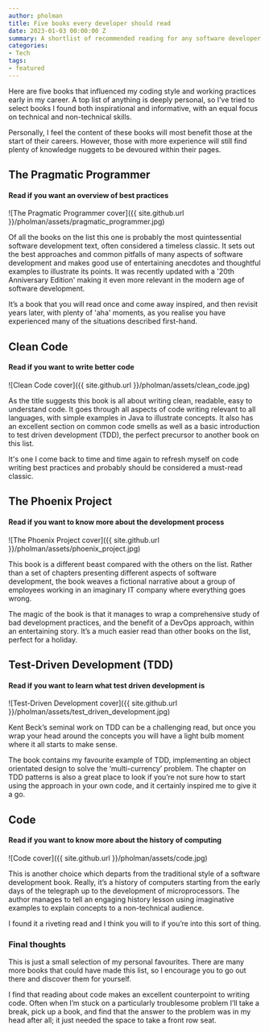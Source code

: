 ```yaml
---
author: pholman
title: Five books every developer should read
date: 2023-01-03 00:00:00 Z
summary: A shortlist of recommended reading for any software developer.
categories:
- Tech
tags:
- featured
---
```


Here are five books that influenced my coding style and working practices early in my career. A top list of anything is deeply personal, so I’ve tried to select books I found both inspirational and informative, with an equal focus on technical and non-technical skills.

Personally, I feel the content of these books will most benefit those at the start of their careers. However, those with more experience will still find plenty of knowledge nuggets to be devoured within their pages.



## The Pragmatic Programmer

#### Read if you want an overview of best practices

![The Pragmatic Programmer cover]({{ site.github.url }}/pholman/assets/pragmatic_programmer.jpg)

Of all the books on the list this one is probably the most quintessential software development text, often considered a timeless classic. It sets out the best approaches and common pitfalls of many aspects of software development and makes good use of entertaining anecdotes and thoughtful examples to illustrate its points. It was recently updated with a '20th Anniversary Edition' making it even more relevant in the modern age of software development. 

It’s a book that you will read once and come away inspired, and then revisit years later, with plenty of 'aha' moments, as you realise you have experienced many of the situations described first-hand. 



## Clean Code

#### Read if you want to write better code

![Clean Code cover]({{ site.github.url }}/pholman/assets/clean_code.jpg)

As the title suggests this book is all about writing clean, readable, easy to understand code. It goes through all aspects of code writing relevant to all languages, with simple examples in Java to illustrate concepts. It also has an excellent section on common code smells as well as a basic introduction to test driven development (TDD), the perfect precursor to another book on this list.

It's one I come back to time and time again to refresh myself on code writing best practices and probably should be considered a must-read classic.



## The Phoenix Project

#### Read if you want to know more about the development process

![The Phoenix Project cover]({{ site.github.url }}/pholman/assets/phoenix_project.jpg)

This book is a different beast compared with the others on the list. Rather than a set of chapters presenting different aspects of software development, the book weaves a fictional narrative about a group of employees working in an imaginary IT company where everything goes wrong. 

The magic of the book is that it manages to wrap a comprehensive study of bad development practices, and the benefit of a DevOps approach, within an entertaining story. It’s a much easier read than other books on the list, perfect for a holiday.



## Test-Driven Development (TDD)

#### Read if you want to learn what test driven development is

![Test-Driven Development cover]({{ site.github.url }}/pholman/assets/test_driven_development.jpg)

Kent Beck’s seminal work on TDD can be a challenging read, but once you wrap your head around the concepts you will have a light bulb moment where it all starts to make sense. 

The book contains my favourite example of TDD, implementing an object orientated design to solve the ‘multi-currency’ problem. The chapter on TDD patterns is also a great place to look if you’re not sure how to start using the approach in your own code, and it certainly inspired me to give it a go.



## Code

#### Read if you want to know more about the history of computing

![Code cover]({{ site.github.url }}/pholman/assets/code.jpg)

This is another choice which departs from the traditional style of a software development book. Really, it’s a history of computers starting from the early days of the telegraph up to the development of microprocessors. The author manages to tell an engaging history lesson using imaginative examples to explain concepts to a non-technical audience. 

I found it a riveting read and I think you will to if you’re into this sort of thing.



### Final thoughts

This is just a small selection of my personal favourites. There are many more books that could have made this list, so I encourage you to go out there and discover them for yourself.

I find that reading about code makes an excellent counterpoint to writing code. Often when I’m stuck on a particularly troublesome problem I’ll take a break, pick up a book, and find that the answer to the problem was in my head after all; it just needed the space to take a front row seat.